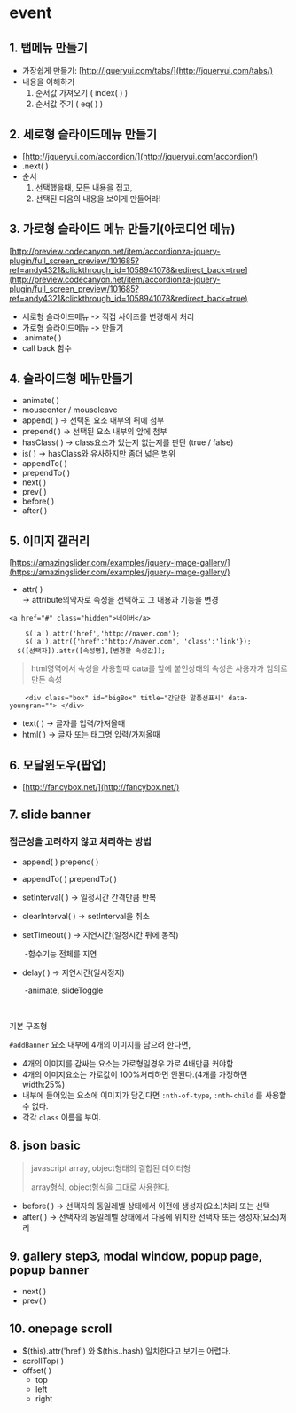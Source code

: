 # event

## 1. 탭메뉴 만들기

- 가장쉽게 만들기: [http://jqueryui.com/tabs/](http://jqueryui.com/tabs/)
- 내용을 이해하기
  1. 순서값 가져오기 (    index( )    )
  2. 순서값 주기 (    eq( )    )

## 2. 세로형 슬라이드메뉴 만들기

- [http://jqueryui.com/accordion/](http://jqueryui.com/accordion/)
- .next( )
- 순서
  1. 선택했을때, 모든 내용을 접고,
  2. 선택된 다음의 내용을 보이게 만들어라!

## 3. 가로형 슬라이드 메뉴 만들기(아코디언 메뉴)

[http://preview.codecanyon.net/item/accordionza-jquery-plugin/full_screen_preview/101685?ref=andy4321&clickthrough_id=1058941078&redirect_back=true](http://preview.codecanyon.net/item/accordionza-jquery-plugin/full_screen_preview/101685?ref=andy4321&clickthrough_id=1058941078&redirect_back=true)

- 세로형 슬라이드메뉴      -> 직접 사이즈를 변경해서 처리
- 가로형 슬라이드메뉴      -> 만들기
- .animate( )
- call back 함수

## 4. 슬라이드형 메뉴만들기

- animate( )
- mouseenter / mouseleave
- append( )         -> 선택된 요소 내부의 뒤에 첨부
- prepend( )       -> 선택된 요소 내부의 앞에 첨부
- hasClass( )       -> class요소가 있는지 없는지를 판단 (true / false)
- is( )                    -> hasClass와 유사하지만 좀더 넓은 범위
- appendTo( )
- prependTo( )
- next( )
- prev( )
- before( )
- after( )

## 5. 이미지 갤러리

[https://amazingslider.com/examples/jquery-image-gallery/](https://amazingslider.com/examples/jquery-image-gallery/)

- attr( )   
  -> attribute의약자로 속성을 선택하고 그 내용과 기능을 변경

```
<a href="#" class="hidden">네이버</a>

	$('a').attr('href','http://naver.com');
	$('a').attr({'href':'http://naver.com', 'class':'link'});
  $([선택자]).attr([속성명],[변경할 속성값]);
```

> html영역에서 속성을 사용할때 data를 앞에 붙인상태의 속성은 사용자가 임의로 만든 속성

```
	<div class="box" id="bigBox" title="간단한 말풍선표시" data-youngran=""> </div>
```

- text( )         -> 글자를 입력/가져올때
- html( )         -> 글자 또는 태그명 입력/가져올때

## 6. 모달윈도우(팝업)

- [http://fancybox.net/](http://fancybox.net/)

## 7. slide banner

### 접근성을 고려하지 않고 처리하는 방법

- append( )         prepend( )

- appendTo( )     prependTo( )

- setInterval( )         -> 일정시간 간격만큼 반복

- clearInterval( )      -> setInterval을 취소

- setTimeout( )        -> 지연시간(일정시간 뒤에 동작)  

  ​                                    -함수기능 전체를 지연

- delay( )                   -> 지연시간(일시정지)  

  ​                                    -animate, slideToggle

  ​

기본 구조형

`#addBanner` 요소 내부에 4개의 이미지를 담으려 한다면,

- 4개의 이미지를 감싸는 요소는 가로형일경우 가로 4배만큼 커야함
- 4개의 이미지요소는 가로값이 100%처리하면 안된다.(4개를 가정하면 width:25%)
- 내부에 들어있는 요소에 이미지가 담긴다면 `:nth-of-type`, `:nth-child` 를 사용할 수 없다.
- 각각 `class` 이름을 부여.

## 8. json basic

> javascript array, object형태의 결합된 데이터형
>
> array형식, object형식을 그대로 사용한다.



- before( )	 	-> 선택자의 동일레벨 상태에서 이전에 생성자(요소)처리  또는 선택
- after( )            -> 선택자의 동일레벨 상태에서 다음에 위치한 선택자 또는 생성자(요소)처리

## 9. gallery step3, modal window, popup page, popup banner

- next( )
- prev( )

## 10. onepage scroll

- $(this).attr('href') 와
  $(this..hash)
  일치한다고 보기는 어렵다.
- scrollTop( )
- offset( )
  - top
  - left
  - right

